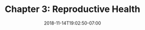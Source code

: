 ---
title: 'Chapter 3: Reproductive Health'
date: 2018-11-14T19:02:50-07:00
draft: false
weight: 3
---
